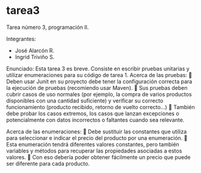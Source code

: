 # tarea3
Tarea número 3, programación II.

Integrantes:
- José Alarcón R.
- Ingrid Triviño S.

Enunciado: 
Esta tarea 3 es breve. Consiste en escribir pruebas unitarias y utilizar enumeraciones para su código de tarea 1. 
Acerca de las pruebas: 
 Deben usar Junit en su proyecto debe tener la configuración correcta para la ejecución de pruebas 
(recomiendo usar Maven). 
 Sus pruebas deben cubrir casos de uso normales (por ejemplo, la compra de varios productos disponibles 
con una cantidad suficiente) y verificar su correcto funcionamiento (producto recibido, retorno de vuelto 
correcto...) 
 También debe probar los casos extremos, los casos que lanzan excepciones o potencialmente con datos 
incorrectos o faltantes cuando sea relevante.

Acerca de las enumeraciones: 
 Debe sustituir las constantes que utiliza para seleccionar e indicar el precio del producto por una 
enumeración. 
 Esta enumeración tendrá diferentes valores constantes, pero también variables y métodos para recuperar 
las propiedades asociadas a estos valores. 
 Con eso debería poder obtener fácilmente un precio que puede ser diferente para cada producto.

